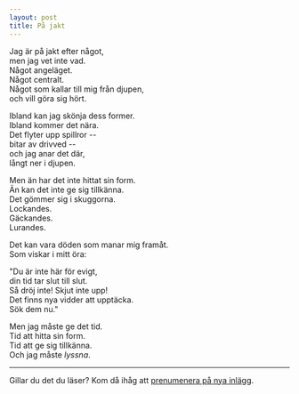 ```yaml
---
layout: post
title: På jakt
---
```


Jag är på jakt efter något,    
men jag vet inte vad.  
Något angeläget.  
Något centralt.  
Något som kallar till mig från djupen,  
och vill göra sig hört.  

Ibland kan jag skönja dess former.  
Ibland kommer det nära.  
Det flyter upp spillror --  
bitar av drivved --  
och jag anar det där,  
långt ner i djupen.  

Men än har det inte hittat sin form.  
Än kan det inte ge sig tillkänna.  
Det gömmer sig i skuggorna.  
Lockandes.   
Gäckandes.   
Lurandes.  

Det kan vara döden som manar mig framåt.  
Som viskar i mitt öra:  

"Du är inte här för evigt,  
din tid tar slut till slut.  
Så dröj inte! Skjut inte upp!  
Det finns nya vidder att upptäcka.  
Sök dem nu."  

Men jag måste ge det tid.  
Tid att hitta sin form.  
Tid att ge sig tillkänna.  
Och jag måste *lyssna*.  

---
Gillar du det du läser? Kom då ihåg att [prenumenera på nya
inlägg][sub].

[sub]: http://eepurl.com/dKMp0w	"Mailformulär"

